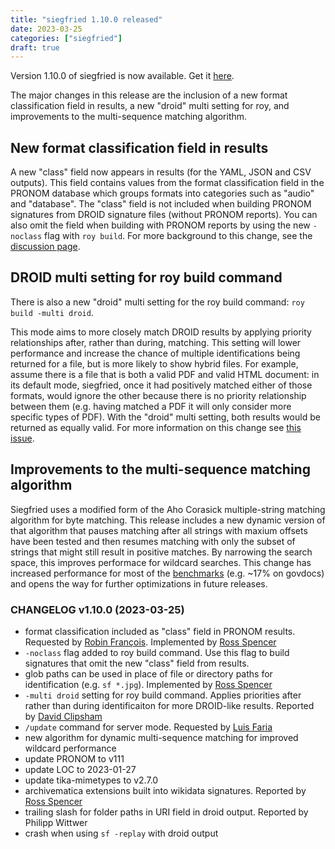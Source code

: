 ```yaml
---
title: "siegfried 1.10.0 released"
date: 2023-03-25
categories: ["siegfried"]
draft: true
---
```


Version 1.10.0 of siegfried is now available. Get it [here](/siegfried).

The major changes in this release are the inclusion of a new format classification field in results, a new "droid" multi setting for roy, and improvements to the multi-sequence matching algorithm.

## New format classification field in results

A new "class" field now appears in results (for the YAML, JSON and CSV outputs). This field contains values from the format classification field in the PRONOM database which groups formats into categories such as "audio" and "database". The "class" field is not included when building PRONOM signatures from DROID signature files (without PRONOM reports). You can also omit the field when building with PRONOM reports by using the new `-noclass` flag with `roy build`. For more background to this change, see the [discussion page](https://github.com/richardlehane/siegfried/discussions/207).

## DROID multi setting for roy build command

There is also a new "droid" multi setting for the roy build command: `roy build -multi droid`.

This mode aims to more closely match DROID results by applying priority relationships after, rather than during, matching. This setting will lower performance and increase the chance of multiple identifications being returned for a file, but is more likely to show hybrid files. For example, assume there is a file that is both a valid PDF and valid HTML document: in its default mode, siegfried, once it had positively matched either of those formats, would ignore the other because there is no priority relationship between them (e.g. having matched a PDF it will only consider more specific types of PDF). With the "droid" multi setting, both results would be returned as equally valid. For more information on this change see [this issue](https://github.com/richardlehane/siegfried/issues/146).

## Improvements to the multi-sequence matching algorithm

Siegfried uses a modified form of the Aho Corasick multiple-string matching algorithm for byte matching. This release includes a new dynamic version of that algorithm that pauses matching after all strings with maxium offsets have been tested and then resumes matching with only the subset of strings that might still result in positive matches. By narrowing the search space, this improves performace for wildcard searches. This change has increased performance for most of the [benchmarks](https://www.itforarchivists.com/siegfried/develop/1j0sc68) (e.g. ~17% on govdocs) and opens the way for further optimizations in future releases. 

### CHANGELOG v1.10.0 (2023-03-25)

- format classification included as "class" field in PRONOM results. Requested by [Robin François](https://github.com/richardlehane/siegfried/discussions/207). Implemented by [Ross Spencer](https://github.com/richardlehane/siegfried/commit/7f695720a752ac5fca3e1de8ba034b92ab6da1d9)
- `-noclass` flag added to roy build command. Use this flag to build signatures that omit the new "class" field from results.
- glob paths can be used in place of file or directory paths for identification (e.g. `sf *.jpg`). Implemented by [Ross Spencer](https://github.com/richardlehane/siegfried/commit/54bf6596c5fe7d1c9858348f0170d0dd7365fc8f)
- `-multi droid` setting for roy build command. Applies priorities after rather than during identificaiton for more DROID-like results. Reported by [David Clipsham](https://github.com/richardlehane/siegfried/issues/146)
- `/update` command for server mode. Requested by [Luis Faria](https://github.com/richardlehane/siegfried/issues/208)
- new algorithm for dynamic multi-sequence matching for improved wildcard performance
- update PRONOM to v111
- update LOC to 2023-01-27
- update tika-mimetypes to v2.7.0 
- archivematica extensions built into wikidata signatures. Reported by [Ross Spencer](https://github.com/richardlehane/siegfried/issues/210)
- trailing slash for folder paths in URI field in droid output. Reported by Philipp Wittwer
- crash when using `sf -replay` with droid output
